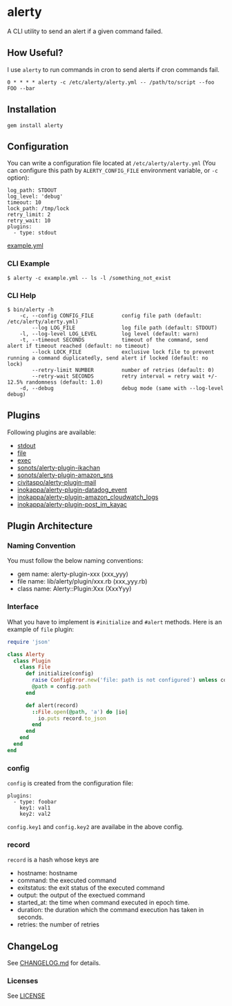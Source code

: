# alerty

A CLI utility to send an alert if a given command failed. 

## How Useful?

I use `alerty` to run commands in cron to send alerts if cron commands fail.

```
0 * * * * alerty -c /etc/alerty/alerty.yml -- /path/to/script --foo FOO --bar
```

## Installation

```
gem install alerty
```

## Configuration

You can write a configuration file located at `/etc/alerty/alerty.yml` (You can configure this path by `ALERTY_CONFIG_FILE` environment variable, or `-c` option):

```
log_path: STDOUT
log_level: 'debug'
timeout: 10
lock_path: /tmp/lock
retry_limit: 2
retry_wait: 10
plugins:
  - type: stdout
```

[example.yml](./example.yml)

### CLI Example

```
$ alerty -c example.yml -- ls -l /something_not_exist
```

### CLI Help

```
$ bin/alerty -h
    -c, --config CONFIG_FILE         config file path (default: /etc/alerty/alerty.yml)
        --log LOG_FILE               log file path (default: STDOUT)
    -l, --log-level LOG_LEVEL        log level (default: warn)
    -t, --timeout SECONDS            timeout of the command, send alert if timeout reached (default: no timeout)
        --lock LOCK_FILE             exclusive lock file to prevent running a command duplicatedly, send alert if locked (default: no lock)
        --retry-limit NUMBER         number of retries (default: 0)
        --retry-wait SECONDS         retry interval = retry wait +/- 12.5% randomness (default: 1.0)
    -d, --debug                      debug mode (same with --log-level debug)
```

## Plugins

Following plugins are available:

* [stdout](./lib/alerty/plugin/stdout.rb)
* [file](./lib/alerty/plugin/file.rb)
* [exec](./lib/alerty/plugin/exec.rb)
* [sonots/alerty-plugin-ikachan](https://github.com/sonots/alerty-plugin-ikachan)
* [sonots/alerty-plugin-amazon_sns](https://github.com/sonots/alerty-plugin-amazon_sns)
* [civitaspo/alerty-plugin-mail](https://github.com/civitaspo/alerty-plugin-mail)
* [inokappa/alerty-plugin-datadog_event](https://github.com/inokappa/alerty-plugin-datadog_event)
* [inokappa/alerty-plugin-amazon_cloudwatch_logs](https://github.com/inokappa/alerty-plugin-amazon_cloudwatch_logs)
* [inokappa/alerty-plugin-post_im_kayac](https://github.com/inokappa/alerty-plugin-post_im_kayac)

## Plugin Architecture

### Naming Convention

You must follow the below naming conventions:

* gem name: alerty-plugin-xxx (xxx_yyy)
* file name: lib/alerty/plugin/xxx.rb (xxx_yyy.rb)
* class name: Alerty::Plugin:Xxx (XxxYyy)

### Interface

What you have to implement is `#initialize` and `#alert` methods. Here is an example of `file` plugin:

```ruby
require 'json'

class Alerty
  class Plugin
    class File
      def initialize(config)
        raise ConfigError.new('file: path is not configured') unless config.path
        @path = config.path
      end

      def alert(record)
        ::File.open(@path, 'a') do |io|
          io.puts record.to_json
        end
      end
    end
  end
end
```

### config

`config` is created from the configuration file: 

```
plugins:
  - type: foobar
    key1: val1
    key2: val2
```

`config.key1` and `config.key2` are availabe in the above config. 

### record

`record` is a hash whose keys are

* hostname: hostname
* command: the executed command
* exitstatus: the exit status of the executed command
* output: the output of the exectued command
* started_at: the time when command executed in epoch time.
* duration: the duration which the command execution has taken in seconds. 
* retries: the number of retries

## ChangeLog

See [CHANGELOG.md](CHANGELOG.md) for details.

### Licenses

See [LICENSE](LICENSE)
